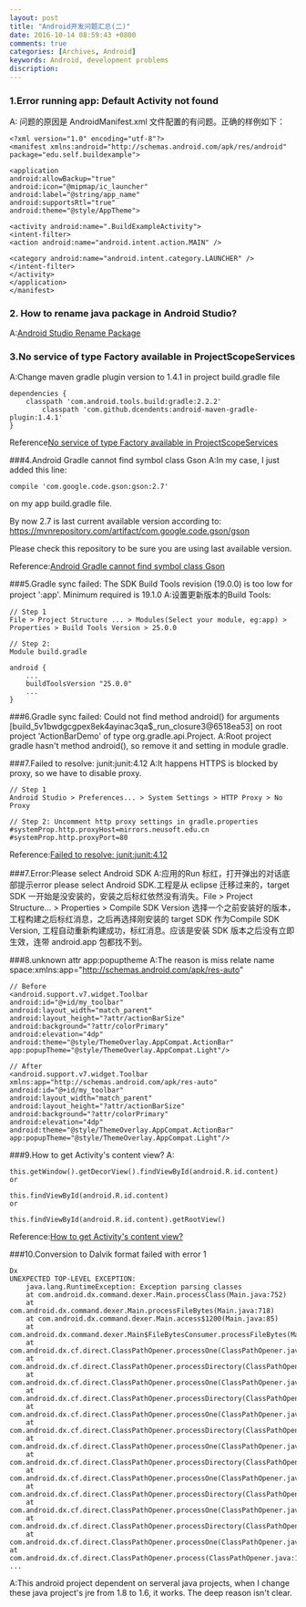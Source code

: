 ```yaml
---
layout: post
title: "Android开发问题汇总(二)"
date: 2016-10-14 08:59:43 +0800
comments: true
categories: [Archives, Android] 
keywords: Android, development problems 
discription: 
---
```


### 1.Error running app: Default Activity not found
A: 问题的原因是 AndroidManifest.xml 文件配置的有问题。正确的样例如下：

```
<?xml version="1.0" encoding="utf-8"?>
<manifest xmlns:android="http://schemas.android.com/apk/res/android"
package="edu.self.buildexample">

<application
android:allowBackup="true"
android:icon="@mipmap/ic_launcher"
android:label="@string/app_name"
android:supportsRtl="true"
android:theme="@style/AppTheme">

<activity android:name=".BuildExampleActivity">
<intent-filter>
<action android:name="android.intent.action.MAIN" />

<category android:name="android.intent.category.LAUNCHER" />
</intent-filter>
</activity>
</application>
</manifest>
```

### 2. How to rename java package in Android Studio?
A:[Android Studio Rename Package](http://stackoverflow.com/questions/16804093/android-studio-rename-package)  

### 3.No service of type Factory available in ProjectScopeServices
A:Change maven gradle plugin version to 1.4.1 in project build.gradle file

```
dependencies {
    classpath 'com.android.tools.build:gradle:2.2.2'
        classpath 'com.github.dcendents:android-maven-gradle-plugin:1.4.1'
}
```
Reference[No service of type Factory available in ProjectScopeServices](http://stackoverflow.com/questions/38825451/no-service-of-type-factory-available-in-projectscopeservices)

###4.Android Gradle cannot find symbol class Gson
A:In my case, I just added this line:

```
compile 'com.google.code.gson:gson:2.7'
```

on my app build.gradle file.

By now 2.7 is last current available version according to: https://mvnrepository.com/artifact/com.google.code.gson/gson

Please check this repository to be sure you are using last available version.

Reference:[Android Gradle cannot find symbol class Gson](http://stackoverflow.com/questions/17913704/android-gradle-cannot-find-symbol-class-gson)

<!--more-->

###5.Gradle sync failed: The SDK Build Tools revision (19.0.0) is too low for project ':app'. Minimum required is 19.1.0
A:设置更新版本的Build Tools: 

```
// Step 1
File > Project Structure ... > Modules(Select your module, eg:app) > Properties > Build Tools Version > 25.0.0

// Step 2:
Module build.gradle

android {
    ...
    buildToolsVersion "25.0.0"
    ...
} 
```

###6.Gradle sync failed: Could not find method android() for arguments [build_5v1bwdgcgpex8ek4ayinac3qa$_run_closure3@6518ea53] on root project 'ActionBarDemo' of type org.gradle.api.Project.
A:Root project gradle hasn't method android(), so remove it and setting in module gradle.

###7.Failed to resolve: junit:junit:4.12
A:It happens HTTPS is blocked by proxy, so we have to disable proxy.

```
// Step 1
Android Studio > Preferences... > System Settings > HTTP Proxy > No Proxy

// Step 2: Uncomment http proxy settings in gradle.properties
#systemProp.http.proxyHost=mirrors.neusoft.edu.cn
#systemProp.http.proxyPort=80

```
Reference:[Failed to resolve: junit:junit:4.12](http://stackoverflow.com/questions/32519219/error23-17-failed-to-resolve-junitjunit4-12)

###7.Error:Please select Android SDK
A:应用的Run 标红，打开弹出的对话底部提示error please select Android SDK.工程是从 eclipse 迁移过来的，target SDK 一开始是没安装的，安装之后标红依然没有消失。File > Project Structure... > Properties > Compile SDK Version 选择一个之前安装好的版本，工程构建之后标红消息，之后再选择刚安装的 target SDK 作为Compile SDK Version, 工程自动重新构建成功，标红消息。应该是安装 SDK
版本之后没有立即生效，连带 android.app 包都找不到。

###8.unknown attr app:popuptheme
A:The reason is miss relate name space:xmlns:app="http://schemas.android.com/apk/res-auto"

```
// Before
<android.support.v7.widget.Toolbar
android:id="@+id/my_toolbar"
android:layout_width="match_parent"
android:layout_height="?attr/actionBarSize"
android:background="?attr/colorPrimary"
android:elevation="4dp"
android:theme="@style/ThemeOverlay.AppCompat.ActionBar"
app:popupTheme="@style/ThemeOverlay.AppCompat.Light"/>

// After
<android.support.v7.widget.Toolbar
xmlns:app="http://schemas.android.com/apk/res-auto"
android:id="@+id/my_toolbar"
android:layout_width="match_parent"
android:layout_height="?attr/actionBarSize"
android:background="?attr/colorPrimary"
android:elevation="4dp"
android:theme="@style/ThemeOverlay.AppCompat.ActionBar"
app:popupTheme="@style/ThemeOverlay.AppCompat.Light"/>

```
###9.How to get Activity's content view?
A:

```
this.getWindow().getDecorView().findViewById(android.R.id.content)
or

this.findViewById(android.R.id.content)
or

this.findViewById(android.R.id.content).getRootView()
```

Reference:[How to get Activity's content view?](http://stackoverflow.com/questions/5273436/how-to-get-activitys-content-view)

###10.Conversion to Dalvik format failed with error 1

```
Dx 
UNEXPECTED TOP-LEVEL EXCEPTION:
    java.lang.RuntimeException: Exception parsing classes
    at com.android.dx.command.dexer.Main.processClass(Main.java:752)
    at com.android.dx.command.dexer.Main.processFileBytes(Main.java:718)
    at com.android.dx.command.dexer.Main.access$1200(Main.java:85)
    at com.android.dx.command.dexer.Main$FileBytesConsumer.processFileBytes(Main.java:1645)
    at com.android.dx.cf.direct.ClassPathOpener.processOne(ClassPathOpener.java:170)
    at com.android.dx.cf.direct.ClassPathOpener.processDirectory(ClassPathOpener.java:229)
    at com.android.dx.cf.direct.ClassPathOpener.processOne(ClassPathOpener.java:158)
    at com.android.dx.cf.direct.ClassPathOpener.processDirectory(ClassPathOpener.java:229)
    at com.android.dx.cf.direct.ClassPathOpener.processOne(ClassPathOpener.java:158)
    at com.android.dx.cf.direct.ClassPathOpener.processDirectory(ClassPathOpener.java:229)
    at com.android.dx.cf.direct.ClassPathOpener.processOne(ClassPathOpener.java:158)
    at com.android.dx.cf.direct.ClassPathOpener.processDirectory(ClassPathOpener.java:229)
    at com.android.dx.cf.direct.ClassPathOpener.processOne(ClassPathOpener.java:158)
    at com.android.dx.cf.direct.ClassPathOpener.processDirectory(ClassPathOpener.java:229)
    at com.android.dx.cf.direct.ClassPathOpener.processOne(ClassPathOpener.java:158)
    at com.android.dx.cf.direct.ClassPathOpener.processDirectory(ClassPathOpener.java:229)
    at com.android.dx.cf.direct.ClassPathOpener.processOne(ClassPathOpener.java:158)
at com.android.dx.cf.direct.ClassPathOpener.process(ClassPathOpener.java:144)
...
```
A:This android project dependent on serveral java projects, when I change these java project's jre from 1.8 to 1.6, it works. The deep reason isn't clear.

